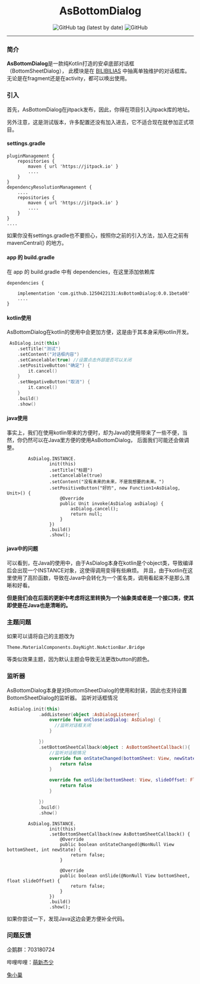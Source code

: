 <div align="center">

# AsBottomDialog

![GitHub tag (latest by date)](https://img.shields.io/github/v/tag/1250422131/AsBottomDialog?label=version)
![GitHub](https://img.shields.io/github/license/1250422131/AsBottomDialog)


</div>

---

### 简介

**AsBottomDialog**是一款纯Kotlin打造的安卓底部对话框（BottomSheetDialog），
此模块是在 [BILIBILIAS](https://github.com/1250422131/bilibilias) 中抽离单独维护的对话框库。
无论是在fragment还是在activity，都可以唤出使用。

### 引入

首先，AsBottomDialog在jitpack发布，因此，你得在项目引入jitpack库的地址。

另外注意，这是测试版本，许多配置还没有加入进去，它不适合现在就参加正式项目。

#### settings.gradle

```
pluginManagement {
    repositories {
        maven { url 'https://jitpack.io' }
        ....
    }
}
dependencyResolutionManagement {
    ....
    repositories {
        maven { url 'https://jitpack.io' }
        ....
    }
}
....
```

如果你没有settings.gradle也不要担心，按照你之前的引入方法，加入在之前有 mavenCentral() 的地方。

#### app 的 build.gradle

在 app 的 build.gradle 中有 dependencies，在这里添加依赖库

```
dependencies {

    implementation 'com.github.1250422131:AsBottomDialog:0.0.1beta08'
    ....
}
```

#### kotlin使用

AsBottomDialog在kotlin的使用中会更加方便，这是由于其本身采用kotlin开发。

```kotlin
 AsDialog.init(this)
    .setTitle("测试")
    .setContent("对话框内容")
    .setCancelable(true) //设置点击外部是否可以关闭
    .setPositiveButton("确定") {
        it.cancel()
    }
    .setNegativeButton("取消") {
        it.cancel()
    }
    .build()
    .show()
```

#### java使用

事实上，我们在使用kotlin带来的方便时，却为Java的使用带来了一些不便，当然，你仍然可以在Java里方便的使用AsBottomDialog， 后面我们可能还会做调整。

```
        AsDialog.INSTANCE.
                init(this)
                .setTitle("标题")
                .setCancelable(true)
                .setContent("没有未来的未来，不是我想要的未来。")
                .setPositiveButton("好的", new Function1<AsDialog, Unit>() {
                    @Override
                    public Unit invoke(AsDialog asDialog) {
                        asDialog.cancel();
                        return null;
                    }
                })
                .build()
                .show();
```

#### java中的问题
可以看到，在Java的使用中，由于AsDialog本身在kotlin是个object类，导致编译后会出现一个INSTANCE对象，这使得调用变得有些麻烦。
并且，由于kotlin在这里使用了高阶函数，导致在Java中会转化为一个匿名类，调用看起来不是那么清晰和好看。

**但是我们会在后面的更新中考虑将这里转换为一个抽象类或者是一个接口类，使其即使是在Java也是清晰的。**

### 主题问题
如果可以请将自己的主题改为
```
Theme.MaterialComponents.DayNight.NoActionBar.Bridge
```
等类似效果主题，因为默认主题会导致无法更改button的颜色。

### 监听器
AsBottomDialog本身是对BottomSheetDialog的使用和封装，因此也支持设置BottomSheetDialog的监听器。
监听对话框情况
```kotlin
 AsDialog.init(this)
            .addListener(object :AsDialogListener{
                override fun onClose(asDialog: AsDialog) {
                  //监听对话框关闭
                }

            })
            .setBottomSheetCallback(object : AsBottomSheetCallback(){
                //监听对话框情况
                override fun onStateChanged(bottomSheet: View, newState: Int): Boolean {
                    return false
                }

                override fun onSlide(bottomSheet: View, slideOffset: Float): Boolean {
                    return false
                }

            })
            .build()
            .show()
```
```
        AsDialog.INSTANCE.
                init(this)
                .setBottomSheetCallback(new AsBottomSheetCallback() {
                    @Override
                    public boolean onStateChanged(@NonNull View bottomSheet, int newState) {
                        return false;
                    }

                    @Override
                    public boolean onSlide(@NonNull View bottomSheet, float slideOffset) {
                        return false;
                    }
                })
                .build()
                .show();
```
如果你尝试一下，发现Java这边会更方便补全代码。



### 问题反馈

企鹅群：703180724

哔哩哔哩：[萌新杰少](https://space.bilibili.com/351201307)

[兔小巢 ](https://support.qq.com/product/337496)
